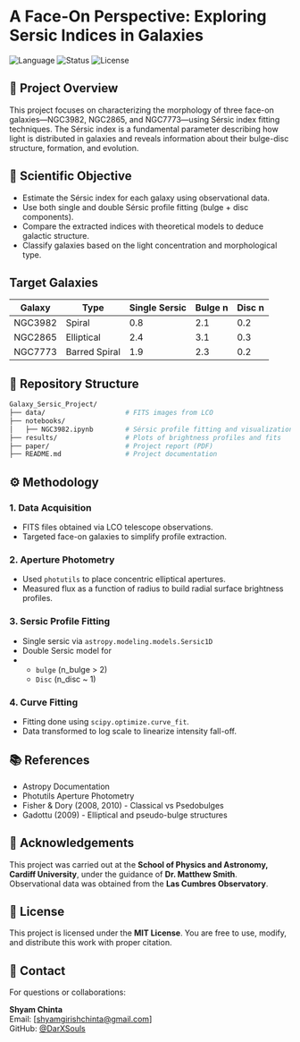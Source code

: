 # A Face-On Perspective: Exploring Sersic Indices in Galaxies

![Language](https://img.shields.io/badge/language-Python-blue.svg)
![Status](https://img.shields.io/badge/status-Completed-green.svg)
![License](https://img.shields.io/badge/license-MIT-blue)

## 🌌 Project Overview

This project focuses on characterizing the morphology of three face-on galaxies—NGC3982, NGC2865, and NGC7773—using Sérsic index fitting techniques. The Sérsic index is a fundamental parameter describing how light is distributed in galaxies and reveals information about their bulge-disc structure, formation, and evolution.



## 🧪 Scientific Objective

- Estimate the Sérsic index for each galaxy using observational data.
- Use both single and double Sérsic profile fitting (bulge + disc components).
- Compare the extracted indices with theoretical models to deduce galactic structure.
- Classify galaxies based on the light concentration and morphological type.

## Target Galaxies
| Galaxy       | Type             | Single Sersic  | Bulge n      | Disc n       |
|--------------|------------------|----------------|--------------|--------------|
| NGC3982      | Spiral           | 0.8            | 2.1          | 0.2          | 
| NGC2865      | Elliptical       | 2.4            | 3.1          | 0.3          |
| NGC7773      | Barred Spiral    | 1.9            | 2.3          | 0.2          |



## 📂 Repository Structure

```bash
Galaxy_Sersic_Project/
├── data/                    # FITS images from LCO
├── notebooks/
│   ├── NGC3982.ipynb        # Sérsic profile fitting and visualization
├── results/                 # Plots of brightness profiles and fits
├── paper/                   # Project report (PDF)
├── README.md                # Project documentation
```


## ⚙️ Methodology

### 1. Data Acquisition

- FITS files obtained via LCO telescope observations.
- Targeted face-on galaxies to simplify profile extraction.


### 2. Aperture Photometry

- Used `photutils` to place concentric elliptical apertures.
- Measured flux as a function of radius to build radial surface brightness profiles.


### 3. Sersic Profile Fitting 

- Single sersic via `astropy.modeling.models.Sersic1D`
- Double Sersic model for
- - `bulge` (n_bulge > 2)
  - `Disc` (n_disc ~ 1)

### 4. Curve Fitting

- Fitting done using `scipy.optimize.curve_fit`.
- Data transformed to log scale to linearize intensity fall-off.



## 📚 References

- Astropy Documentation
- Photutils Aperture Photometry
- Fisher & Dory (2008, 2010) - Classical vs Psedobulges
- Gadottu (2009) - Elliptical and pseudo-bulge structures


## 🙏 Acknowledgements

This project was carried out at the **School of Physics and Astronomy, Cardiff University**, under the guidance of **Dr. Matthew Smith**. Observational data was obtained from the **Las Cumbres Observatory**.


## 📜 License

This project is licensed under the **MIT License**. You are free to use, modify, and distribute this work with proper citation.

## 🔭 Contact

For questions or collaborations:

**Shyam Chinta**  
Email: [shyamgirishchinta@gmail.com]  
GitHub: [@DarXSouls](https://github.com/DarXSouls)

